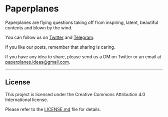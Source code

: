 # Paperplanes

Paperplanes are flying questions taking off from inspiring, latent, beautiful contents and blown by the wind.

You can follow us on [Twitter](https://twitter.com/via_paperplanes) and [Telegram](https://telegram.me/via_paperplanes).

If you like our posts, remember that sharing is caring.

If you have any idea to share, please send us a DM on Twitter or an email at [paperplanes.ideas@gmail.com](mailto:paperplanes.ideas@gmail.com).

---
## License

This project is licensed under the Creative Commons Attribution 4.0 International license.

Please refer to the [LICENSE.md](LICENSE.md) file for details.
